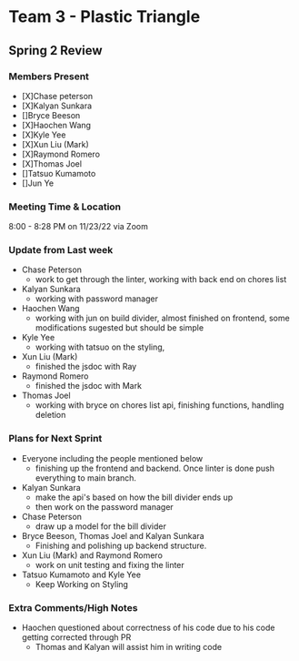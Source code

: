 # Team 3 - Plastic Triangle

## **Spring 2 Review**

### **Members Present**

- [X]Chase peterson
- [X]Kalyan Sunkara
- []Bryce Beeson
- [X]Haochen Wang
- [X]Kyle Yee
- [X]Xun Liu (Mark)
- [X]Raymond Romero
- [X]Thomas Joel
- []Tatsuo Kumamoto
- []Jun Ye

### **Meeting Time & Location**

8:00 - 8:28 PM on 11/23/22 via Zoom

### **Update from Last week**

- Chase Peterson
  - work to get through the linter, working with back end on chores list 
- Kalyan Sunkara
  - working with password manager
- Haochen Wang
  - working with jun on build divider, almost finished on frontend, some modifications sugested but should be simple 
- Kyle Yee
  - working with tatsuo on the styling, 
- Xun Liu (Mark)
  - finished the jsdoc with Ray 
- Raymond Romero
  - finished the jsdoc with Mark
- Thomas Joel
  - working with bryce on chores list api, finishing functions, handling deletion 

### **Plans for Next Sprint**

- Everyone including the people mentioned below
  - finishing up the frontend and backend. Once linter is done push everything to main branch. 
- Kalyan Sunkara
  - make the api's based on how the bill divider ends up 
  - then work on the password manager 
- Chase Peterson
  - draw up a model for the bill divider
- Bryce Beeson, Thomas Joel and Kalyan Sunkara
  - Finishing and polishing up backend structure. 
- Xun Liu (Mark) and Raymond Romero
  - work on unit testing and fixing the linter 
- Tatsuo Kumamoto and Kyle Yee
  - Keep Working on Styling

### **Extra Comments/High Notes**
- Haochen questioned about correctness of his code due to his code getting corrected through PR
  - Thomas and Kalyan will assist him in writing code 
